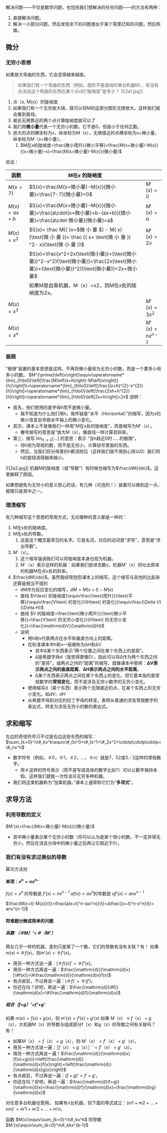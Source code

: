 解决问题——不仅是数学问题，也包括我们想解决的任何问题——的方法有两种：
1. 直接解决问题。
2. 解决一小部分问题，然后发现余下的问题类似于某个答案已知的问题，然后照做。

## 微分

### 无穷小思想
如果放大弯曲的东西，它会显得越来越直。

> 如果我们有一个弯曲的东西（例如，图形不是直线的某台机器M），有没有办法说这个弯曲的东西在某个点x的“陡峭度”是多少？
![[2a1.jpg]]
1. 点（x, M(x)）的陡峭度
2. 如果我们有一个无穷放大镜，就可以将M的这部分图形无限放大。这样我们就会看到直线。
3. 彼此无限靠近的两个点计算陡峭度就可以了
4. 我们用**微小量**代表一个无穷小的数。它不是0，但是小于任何正数。
5. 放大的点的横坐标为x，纵坐标为M（x），无限接近的点横坐标为x+微小量，纵坐标为M（x+微小量）。
	1. $M在x的陡峭度=\frac{微小爬升}{微小平移}=\frac{M(x+微小量)-M(x)}{(x+微小量)-x}=\frac{M(x+微小量)-M(x)}{微小量}$

验证：

| 函数          | M在$x$ 的陡峭度                                                                                                              |                  |
| ----------- | ----------------------------------------------------------------------------------------------------------------------- | ---------------- |
| $M(x=7)$    | $S(x)=\frac{M(x+微小量)-M(x)}{微小量}=\frac{7-7}{微小量}=0$                                                                      | $M'(x)=0$        |
| $M(x)=ax+b$ | $S(x)=\frac{M(x+微小量)-M(x)}{微小量}=\frac{a\cdot(x+微小量)+b-(ax+b)}{微小量}=\frac{a\cdot 微小量}{微小量}=a$                            | $M'(x)=a$        |
| $M(x)=x^2$  | $S(x)= \frac M{( }x+$微 小 量 $) - M( x) {\text{微 小 量 }}= \frac {( x+ \text{微 小 量 }) ^2- x}{\text{微 小 量 }}$                | $M'(x)=2x$       |
|             | $S(x)=\frac{x^2+2x(\text{微小量})+(\text{微小量})^2-x^2}{\text{微小量}}=\frac{2x(\text{微小量})+(\text{微小量})^2}{\text{微小量}}=2x+微小量$ |                  |
|             | 如果M是自乘机器，M（x）=x2，则M在x处的陡峭度为2x。                                                                                          |                  |
| $M(x)=x^3$  |                                                                                                                         | $M'(x)=3x^2$     |
| $M(x)=x^n$  |                                                                                                                         | $M'(x)=nx^{n-1}$ |
### 极限

“极限”装置的基本思想是这样。不再将微小量视为无穷小的数，而是一个要多小有多小的数。
$M^{\prime}\left(x\right)\equiv\operatorname*{lim}_{h\to0}\left[\frac{M\left(x+h\right)-M\left(x\right)}{h}\right]\\=\operatorname*{lim}_{h\to0}\left[\frac{(x+h)^{2}-x^{2}}{h}\right]=\operatorname*{lim}_{h\to0}\left[\frac{2xh+h^{2}}{h}\right]=\operatorname*{lim}_{h\to0}\left[2x+h\right]=2x$
说明：
- 首先，他们使用的是字母h而不是微小量。
	- 我不知道为什么他们用h，我怀疑是“水平（Horizontal）”的缩写，因为x的微小改变会导致水平轴上的微小变化。
- 其次，课本上不是像我们一样用“M在x处的陡峭度”，而是缩写为M'（x）。 
	- 撇号缩写的意思是“放大M（x），像直线一样计算其斜率。
- 第三，缩写 $\operatorname*{lim}_{h\to0}[\dots]$  的意思：表示 “当h趋近0时……的极限”。
	- 将h视为常规的数，而不是无穷小，计算括号里面的东西。
	- 然后，当我们将分母里的h都消除后（这样我们就不用担心除以0）我们将h的旋钮调得越来越小。

![[2a2.jpg]]
机器M的陡峭度（或“导数”）有时候也缩写为$\frac{dM}{dx}$。这里解释了原因。


如果想避免为无穷小的意义担心的话，有几种（可选的！）装置可以做到这一点，极限只是其中之一。

### 理清缩写
有几种缩写这个思想的常用方式，无论哪种的意义都是一样的：
1. M在x处的陡峭度。
2. M在x处的导数。
	1. 这是这个概念最常见的名字。它是名词，对应的动词是“求导”，意思是“求出导数”。
3. M'（x）。
	1. 这个缩写强调我们可以将陡峭度本身也视为机器。
	2. M'（x）表示这样的机器：如果我们放进去数x，机器M'（x）将吐出原来的机器M在点x处的斜率。
4.  $\frac{dM}{dx}$。虽然我经常抱怨课本上的缩写，这个缩写与其他的比起来还算是相当不错的
	- dM作为反应变化的缩写，$dM=M(x+t)-M(x)$
	- 直线 $V\text{ 的陡峭度}\equiv\frac{\text{爬升}}{\text{平移}}\equiv\frac{V\text{ 的变化}}{H\text{ 的变化}}\equiv\frac{\Delta V}{\Delta H}$
	- 曲线 $V 的陡峭度=\frac{\text{微小爬升}}{\text{微小平移}}=\frac{V\text{ 的无穷小变化}}{H\text{ 的无穷小变化}}=\frac{\mathrm{d}V}{\mathrm{d}H}$
	- 说明
		- 用h和v代表两点在水平和垂直方向上的距离。
		- 在标准课本中h和v一般被称为ΔH和ΔV
			- 其中Δ某个东西表示“两个位置之间在某个东西上的差距”。
			- Δ是希腊字母d（我觉得更像D），因此可以将Δ作为两个东西之间的“差异”，或两点之间的“距离”的缩写，就像课本中那样：**ΔV表示两点之间的垂直距离**，**ΔH表示两点之间的水平距离**。
			- Δ某个东西表示两点之间在某个东西上的变化，但它基本指的是常规数字的**常规变化**，而不是涉及无穷小数字的无穷小变化。
		- 使用缩写d（某个东西）表示两个无限接近的点，在某个东西上的无穷小变化。如$dV$、$dH$
		- 从希腊字母到对应的拉丁字母的转变，表明从普通的涉及常规数字的表达式，转变为涉及无穷小的数的表达式。



## 求和缩写

左边的奇怪符号只不过是右边这些东西的缩写：$\sum_{k=0}^n\#_kx^k\equiv\#_0x^0+\#_1x^1+\#_2x^2+\cdotp\cdotp\cdotp+\#_nx^n$
- 数字符号（例如，＃0，＃1，＃2，…，＃n）就是7、52或3／2这样的常规数字。
	- 用＃这样的符号表示（而不是写成具体的数字比如7）可以让数字保持未知。这样我们就能一次性谈论无穷多种机器。
- 我们将这类机器称为“加乘机器。”课本上通常称它们为“**多项式**”。
## 求导方法

### 利用导数的定义 
$M'(x)=\frac{(M(x+微小量)-M(x))}{微小量}$
- 其中微小量表示某个无穷小的数（你可以认为是某个很小的数，不一定非得无穷小，然后在消去分母中的微小量之后再让它趋近于0）。
### 我们有没有求过类似的导数
幂次方法则
#### 单项：$x^n=nx^{n-}$
$f(x)=x^n$ 的导数是 $f'(x)=nx^{n-1}$
$af(x)=ax^n$的导数是 $af'(x)=anx^{n-1}$

$\frac{M(x+t)-M(x)}{t}=\frac{a(x+t)^n-(ax^n)}{t}=a\frac{(x+t)^n-x^n}{t}= anx^{n-1}$
#### 将难题分解成简单的问题


#####  系数 （＃M）'=＃（M'）
两台几乎一样的机器，差别只是乘了一个数，它们的导数有没有关联？有！
如果$m(x)≡＃f(x)$，则$m'(x)=＃f'(x)$。
- 用另一种方式说一遍：$[＃f(x)]'=＃f'(x)$。
- 用另一种方式再说一遍：$\frac{\mathrm{d}}{\mathrm{d}x}[\#f(x)]=\#\frac{\mathrm{d}}{\mathrm{d}x}f(x)$
- 有点疯狂，不过再说一遍：$(＃f)'=＃(f')$。
- 你还在吗？好吧，再说一遍：$\frac{\mathrm{d}(\#f)}{\mathrm{d}x}=\#\frac{\mathrm{d}f}{\mathrm{d}x}$

##### 组合（f+g）'=f'+g'
如果 $m(x)=f(x)+g(x)$，则 $m'(x)=f'(x)+g'(x)$
如果 $M（x）≡f（x）+g（x）$，大机器M（x）的导数与组成部分f（x）和g（x）的导数之间有关联吗？有！
- 如果$M（x）=f（x）+g（x）$，则 $M'（x）=f'（x）+g'（x）$。
- 用另一种方式说一遍：$［f（x）+g（x）］'=f'（x）+g'（x）$。
- 用另一种方式再说一遍！$\frac{\mathrm{d}}{\mathrm{d}x}(f(x)+g(x))=\left(\frac{\mathrm{d}}{\mathrm{d}x}f(x)\right)+\left(\frac{\mathrm{d}}{\mathrm{d}x}g(x)\right)$
- 有点疯狂，不过再说一遍：$(f+g)'=f'+g'$。
- 你还在吗？好吧，再说一遍：$\frac{\mathrm{d}(f+g)}{\mathrm{d}x}=\frac{\mathrm{d}f}{\mathrm{d}x}+\frac{\mathrm{d}g}{\mathrm{d}x}$

对任意多台机器也管用。
如果有n台机器，则下面的等式成立：$(m1+m2+…+mn)'=m'1+m'2+…+m'n$。


  函数 $M(x)\equiv\sum_{k=0}^n\#_kx^k$ 则导数 $M'(x)\equiv\sum_{k=0}^n\#_kkx^{k-1}$
  
  